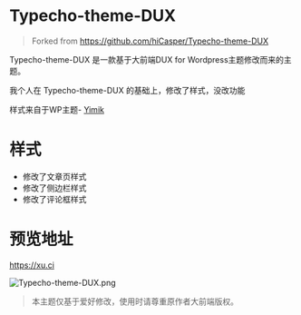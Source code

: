 # Typecho-theme-DUX

>Forked from https://github.com/hiCasper/Typecho-theme-DUX

Typecho-theme-DUX 是一款基于大前端DUX for Wordpress主题修改而来的主题。

我个人在 Typecho-theme-DUX 的基础上，修改了样式，没改功能

样式来自于WP主题- [Yimik]()

# 样式
- 修改了文章页样式
- 修改了侧边栏样式
- 修改了评论框样式

# 预览地址
https://xu.ci

![Typecho-theme-DUX.png](https://i.loli.net/2018/09/22/5ba5d0e56f3c9.png)

>本主题仅基于爱好修改，使用时请尊重原作者大前端版权。
